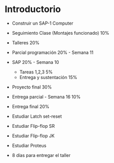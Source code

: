 # Introductorio

- Construir un SAP-1 Computer

- Seguimiento Clase (Montajes funcionado) 10%

- Talleres 20%

- Parcial programación 20% - Semana 11

- SAP 20% - Semana 10
    - Tareas 1,2,3 5%
    - Entrega y sustentación 15%

- Proyecto final 30%
- Entrega parcial - Semana 16 10%
- Entrega final 20%

- Estudiar Latch set-reset
- Estudiar Flip-flop SR
- Estudiar Flip-flop JK
- Estudiar Proteus

- 8 días para entregar el taller